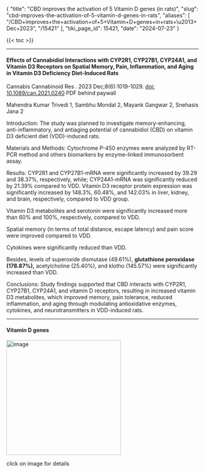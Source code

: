 {
  "title": "CBD improves the activation of 5 Vitamin D genes (in rats)",
  "slug": "cbd-improves-the-activation-of-5-vitamin-d-genes-in-rats",
  "aliases": [
    "/CBD+improves+the+activation+of+5+Vitamin+D+genes+in+rats+\u2013+Dec+2023",
    "/15421"
  ],
  "tiki_page_id": 15421,
  "date": "2024-07-23"
}

{{< toc >}}

---

#### Effects of Cannabidiol Interactions with CYP2R1, CYP27B1, CYP24A1, and Vitamin D3 Receptors on Spatial Memory, Pain, Inflammation, and Aging in Vitamin D3 Deficiency Diet-Induced Rats

Cannabis Cannabinoid Res . 2023 Dec;8(6):1019-1029. [doi: 10.1089/can.2021.0240](https://doi.org/10.1089/can.2021.0240) PDF behind paywall

Mahendra Kumar Trivedi 1, Sambhu Mondal 2, Mayank Gangwar 2, Snehasis Jana 2

Introduction: The study was planned to investigate memory-enhancing, anti-inflammatory, and antiaging potential of cannabidiol (CBD) on vitamin D3 deficient diet (VDD)-induced rats. 

Materials and Methods: Cytochrome P-450 enzymes were analyzed by RT-PCR method and others biomarkers by enzyme-linked immunosorbent assay. 

Results: CYP2R1 and CYP27B1-mRNA were significantly increased by 39.29 and 38.37%, respectively, while; CYP24A1-mRNA was significantly reduced by 21.39% compared to VDD. Vitamin D3 receptor protein expression was significantly increased by 148.3%, 60.48%, and 142.03% in liver, kidney, and brain, respectively, compared to VDD group. 

Vitamin D3 metabolites and serotonin were significantly increased more than 60% and 100%, respectively, compared to VDD. 

Spatial memory (in terms of total distance, escape latency) and pain score were improved compared to VDD. 

Cytokines were significantly reduced than VDD. 

Besides, levels of superoxide dismutase (49.61%),  **glutathione peroxidase (178.87%),**  acetylcholine (25.40%), and klotho (145.57%) were significantly increased than VDD. 

Conclusions: Study findings supported that CBD interacts with CYP2R1, CYP27B1, CYP24A1, and vitamin D receptors, resulting in increased vitamin D3 metabolites, which improved memory, pain tolerance, reduced inflammation, and aging through modulating antioxidative enzymes, cytokines, and neurotransmitters in VDD-induced rats.

---

#### Vitamin D genes

<img src="/attachments/d3.mock.jpg" alt="image" width="300"> 

click on image for details
